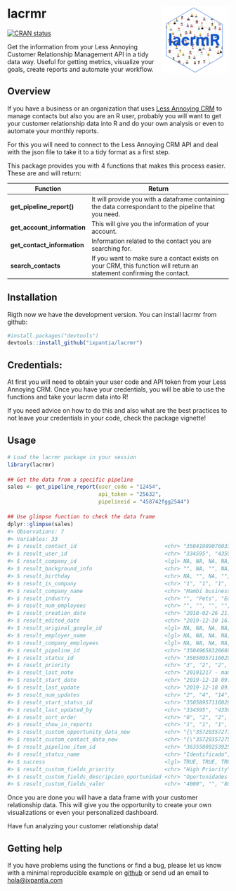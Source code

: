 
<!-- README.md is generated from README.Rmd. Please edit that file -->

# lacrmr <a href="url"><img src="img/lacrmR.png" align="right" width="30%"></a>

<!-- badges: start -->

[![CRAN
status](https://www.r-pkg.org/badges/version/lacrmr)](https://cran.r-project.org/package=lacrmr)
<!-- badges: end -->

Get the information from your Less Annoying Customer Relationship
Management API in a tidy data way. Useful for getting metrics, visualize
your goals, create reports and automate your workflow.

## Overview

If you have a business or an organization that uses [Less Annoying
CRM](https://www.lessannoyingcrm.com/) to manage contacts but also you
are an R user, probably you will want to get your customer relationship
data into R and do your own analysis or even to automate your monthly
reports.

For this you will need to connect to the Less Annoying CRM API and deal
with the json file to take it to a tidy format as a first step.

This package provides you with 4 functions that makes this process
easier. These are and will
return:

| Function                      | Return                                                                                                                |
| ----------------------------- | --------------------------------------------------------------------------------------------------------------------- |
| **get\_pipeline\_report()**   | It will provide you with a dataframe containing the data correspondant to the pipeline that you need.                 |
| **get\_account\_information** | This will give you the information of your account.                                                                   |
| **get\_contact\_information** | Information related to the contact you are searching for.                                                             |
| **search\_contacts**          | If you want to make sure a contact exists on your CRM, this function will return an statement confirming the contact. |

## Installation

Rigth now we have the development version. You can install lacrmr from
github:

``` r
#install.packages("devtools")
devtools::install_github("ixpantia/lacrmr")
```

## Credentials:

At first you will need to obtain your user code and API token from your
Less Annoying CRM. Once you have your credentials, you will be able to
use the functions and take your lacrm data into R\!

If you need advice on how to do this and also what are the best
practices to not leave your credentials in your code, check the package
vignette\!

## Usage

``` r
# Load the lacrmr package in your session
library(lacrmr)

## Get the data from a specific pipeline
sales <- get_pipeline_report(user_code = "12454", 
                             api_token = "25632",
                             pipelineid = "458742fgg2544")

## Use glimpse function to check the data frame
dplyr::glimpse(sales)
#> Observations: 7
#> Variables: 33
#> $ result_contact_id                            <chr> "35041909076033466731615…
#> $ result_user_id                               <chr> "334595", "435944", "334…
#> $ result_company_id                            <lgl> NA, NA, NA, NA, NA, NA, …
#> $ result_background_info                       <chr> "", NA, "", NA, NA, NA, …
#> $ result_birthday                              <chr> NA, "", NA, "", "", "", …
#> $ result_is_company                            <chr> "1", "1", "1", "1", "1",…
#> $ result_company_name                          <chr> "Mambi business", "Mambi…
#> $ result_industry                              <chr> "", "Pets", "Education",…
#> $ result_num_employees                         <chr> "", "", "", "", "", "", …
#> $ result_creation_date                         <chr> "2018-02-26 21:02:38", "…
#> $ result_edited_date                           <chr> "2019-12-30 16:15:21", "…
#> $ result_original_google_id                    <lgl> NA, NA, NA, NA, NA, NA, …
#> $ result_employer_name                         <lgl> NA, NA, NA, NA, NA, NA, …
#> $ result_company_employees                     <lgl> NA, NA, NA, NA, NA, NA, …
#> $ result_pipeline_id                           <chr> "35049658326669756459004…
#> $ result_status_id                             <chr> "35058957116029205737561…
#> $ result_priority                              <chr> "3", "2", "2", "2", "2",…
#> $ result_last_note                             <chr> "20191217 - mambi propon…
#> $ result_start_date                            <chr> "2019-12-18 09:11:35", "…
#> $ result_last_update                           <chr> "2019-12-18 09:12:05", "…
#> $ result_num_updates                           <chr> "2", "4", "14", "1", "14…
#> $ result_start_status_id                       <chr> "35058957116029205737561…
#> $ result_last_updated_by                       <chr> "334595", "435944", "435…
#> $ result_sort_order                            <chr> "0", "2", "2", "2", "2",…
#> $ result_show_in_reports                       <chr> "1", "1", "1", "1", "1",…
#> $ result_custom_opportunity_data_new           <chr> "{\"35729357277614122524…
#> $ result_custom_contact_data_new               <chr> "{\"35729357275677214396…
#> $ result_pipeline_item_id                      <chr> "36355809253925838301030…
#> $ result_status_name                           <chr> "Identificado", "Contact…
#> $ success                                      <lgl> TRUE, TRUE, TRUE, TRUE, …
#> $ result_custom_fields_priority                <chr> "High Priority", "Medium…
#> $ result_custom_fields_descripcion_oportunidad <chr> "Oportunidades de colabo…
#> $ result_custom_fields_valor                   <chr> "4000", "", "8000", "", …
```

Once you are done you will have a data frame with your customer
relationship data. This will give you the opportunity to create your own
visualizations or even your personalized dashboard.

Have fun analyzing your customer relationship data\!

## Getting help

If you have problems using the functions or find a bug, please let us
know with a minimal reproducible example on
[github](https://github.com/ixpantia/lacrmr/issues) or send ud an email
to <hola@ixpantia.com>
